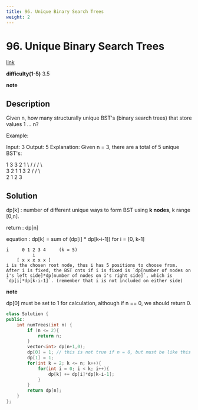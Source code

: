 ```yaml
---
title: 96. Unique Binary Search Trees
weight: 2
---
```

# 96. Unique Binary Search Trees
[link](https://leetcode.com/problems/unique-binary-search-trees/)

**difficulty(1-5)**
3.5

**note**

## Description
Given n, how many structurally unique BST's (binary search trees) that store values 1 ... n?

Example:

Input: 3
Output: 5
Explanation:
Given n = 3, there are a total of 5 unique BST's:

   1         3     3      2      1
    \       /     /      / \      \
     3     2     1      1   3      2
    /     /       \                 \
   2     1         2                 3

## Solution

dp[k]
: number of different unique ways to form BST using **k nodes**, k range [0,n].

return
: dp[n]

equation
: dp[k] = sum of (dp[i] * dp[k-i-1]) for i = [0, k-1]
```
i     0 1 2 3 4     (k = 5)
          i
    [ x x x x x ]
i is the chosen root node, thus i has 5 positions to choose from. After i is fixed, the BST cnts if i is fixed is `dp[number of nodes on i's left side]*dp[number of nodes on i's right side]`, which is `dp[i]*dp[k-i-1]`. (remember that i is not included on either side)
```

**note** 

dp[0] must be set to 1 for calculation, although if n == 0, we should return 0.

```c++
class Solution {
public:
    int numTrees(int n) {
        if (n <= 2){
            return n;
        }
        vector<int> dp(n+1,0);
        dp[0] = 1; // this is not true if n = 0, but must be like this for future calculation!
        dp[1] = 1;
        for(int k = 2; k <= n; k++){
            for(int i = 0; i < k; i++){
                dp[k] += dp[i]*dp[k-i-1];
            }
        }
        return dp[n];
    }
};
```